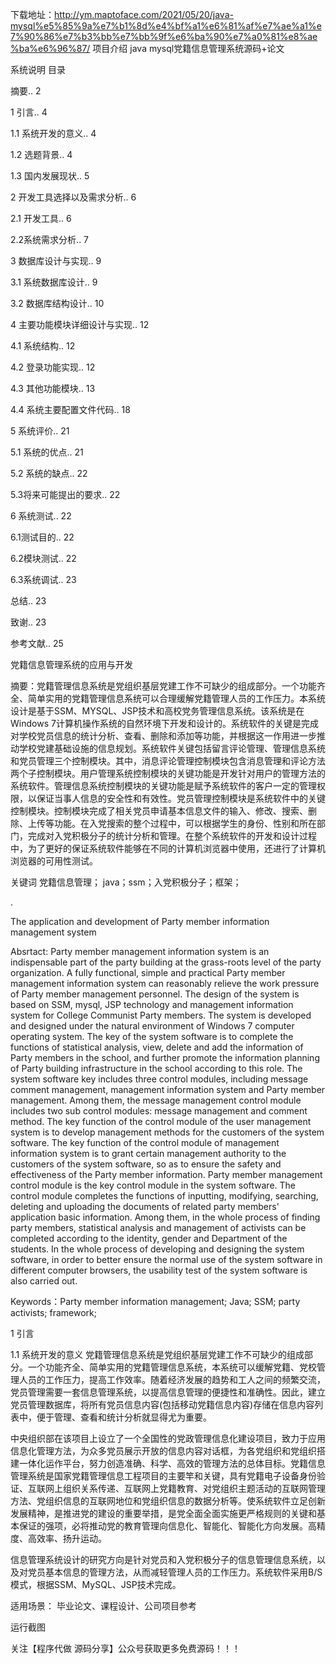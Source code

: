 下载地址：http://ym.maptoface.com/2021/05/20/java-mysql%e5%85%9a%e7%b1%8d%e4%bf%a1%e6%81%af%e7%ae%a1%e7%90%86%e7%b3%bb%e7%bb%9f%e6%ba%90%e7%a0%81%e8%ae%ba%e6%96%87/
项目介绍
java mysql党籍信息管理系统源码+论文

系统说明
目录

摘要.. 2

1 引言.. 4

1.1 系统开发的意义.. 4

1.2 选题背景.. 4

1.3 国内发展现状.. 5

2 开发工具选择以及需求分析.. 6

2.1 开发工具.. 6

2.2系统需求分析.. 7

3 数据库设计与实现.. 9

3.1 系统数据库设计.. 9

3.2 数据库结构设计.. 10

4 主要功能模块详细设计与实现.. 12

4.1 系统结构.. 12

4.2 登录功能实现.. 12

4.3 其他功能模块.. 13

4.4 系统主要配置文件代码.. 18

5 系统评价.. 21

5.1 系统的优点.. 21

5.2 系统的缺点.. 22

5.3将来可能提出的要求.. 22

6 系统测试.. 22

6.1测试目的.. 22

6.2模块测试.. 22

6.3系统调试.. 23

总结.. 23

致谢.. 23

参考文献.. 25

党籍信息管理系统的应用与开发

摘要：党籍管理信息系统是党组织基层党建工作不可缺少的组成部分。一个功能齐全、简单实用的党籍管理信息系统可以合理缓解党籍管理人员的工作压力。本系统设计是基于SSM、MYSQL、JSP技术和高校党务管理信息系统。该系统是在Windows 7计算机操作系统的自然环境下开发和设计的。系统软件的关键是完成对学校党员信息的统计分析、查看、删除和添加等功能，并根据这一作用进一步推动学校党建基础设施的信息规划。系统软件关键包括留言评论管理、管理信息系统和党员管理三个控制模块。其中，消息评论管理控制模块包含消息管理和评论方法两个子控制模块。用户管理系统控制模块的关键功能是开发针对用户的管理方法的系统软件。管理信息系统控制模块的关键功能是赋予系统软件的客户一定的管理权限，以保证当事人信息的安全性和有效性。党员管理控制模块是系统软件中的关键控制模块。控制模块完成了相关党员申请基本信息文件的输入、修改、搜索、删除、上传等功能。在入党搜索的整个过程中，可以根据学生的身份、性别和所在部门，完成对入党积极分子的统计分析和管理。在整个系统软件的开发和设计过程中，为了更好的保证系统软件能够在不同的计算机浏览器中使用，还进行了计算机浏览器的可用性测试。

关键词  党籍信息管理； java；ssm；入党积极分子；框架；

 

 

 

 

 

 

 

 

.

 

 

The application and development of Party member information management system

Absrtact: Party member management information system is an indispensable part of the party building at the grass-roots level of the party organization. A fully functional, simple and practical Party member management information system can reasonably relieve the work pressure of Party member management personnel. The design of the system is based on SSM, mysql, JSP technology and management information system for College Communist Party members. The system is developed and designed under the natural environment of Windows 7 computer operating system. The key of the system software is to complete the functions of statistical analysis, view, delete and add the information of Party members in the school, and further promote the information planning of Party building infrastructure in the school according to this role. The system software key includes three control modules, including message comment management, management information system and Party member management. Among them, the message management control module includes two sub control modules: message management and comment method. The key function of the control module of the user management system is to develop management methods for the customers of the system software. The key function of the control module of management information system is to grant certain management authority to the customers of the system software, so as to ensure the safety and effectiveness of the Party member information. Party member management control module is the key control module in the system software. The control module completes the functions of inputting, modifying, searching, deleting and uploading the documents of related party members' application basic information. Among them, in the whole process of finding party members, statistical analysis and management of activists can be completed according to the identity, gender and Department of the students. In the whole process of developing and designing the system software, in order to better ensure the normal use of the system software in different computer browsers, the usability test of the system software is also carried out.

Keywords：Party member information management; Java; SSM; party activists; framework;

 

1 引言

1.1 系统开发的意义
党籍管理信息系统是党组织基层党建工作不可缺少的组成部分。一个功能齐全、简单实用的党籍管理信息系统，本系统可以缓解党籍、党校管理人员的工作压力，提高工作效率。随着经济发展的趋势和工人之间的频繁交流，党员管理需要一套信息管理系统，以提高信息管理的便捷性和准确性。因此，建立党员管理数据库，将所有党员信息内容(包括移动党籍信息内容)存储在信息内容列表中，便于管理、查看和统计分析就显得尤为重要。

中央组织部在该项目上设立了一个全国性的党政管理信息化建设项目，致力于应用信息化管理方法，为众多党员展示开放的信息内容对话框，为各党组织和党组织搭建一体化运作平台，努力创造准确、科学、高效的管理方法的总体目标。党籍信息管理系统是国家党籍管理信息工程项目的主要竿和关键，具有党籍电子设备身份验证、互联网上组织关系传递、互联网上党籍教育、对党组织主题活动的互联网管理方法、党组织信息的互联网地位和党组织信息的数据分析等。使系统软件立足创新发展精神，是推进党的建设的重要举措，是党全面全面实施更严格规则的关键和基本保证的强项，必将推动党的教育管理向信息化、智能化、智能化方向发展。高精度、高效率、扬升运动。

信息管理系统设计的研究方向是针对党员和入党积极分子的信息管理信息系统，以及对党员基本信息的管理方法，从而减轻管理人员的工作压力。系统软件采用B/S模式，根据SSM、MySQL、JSP技术完成。

适用场景：
毕业论文、课程设计、公司项目参考

运行截图
      

关注【程序代做 源码分享】公众号获取更多免费源码！！！
